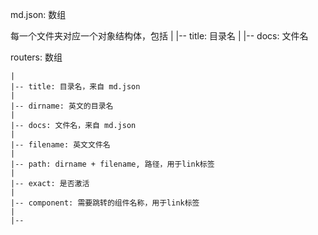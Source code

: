 md.json: 数组

每一个文件夹对应一个对象结构体，包括
    |
    |-- title: 目录名
    |
    |-- docs: 文件名


routers: 数组

    |
    |-- title: 目录名，来自 md.json
    |
    |-- dirname: 英文的目录名
    |
    |-- docs: 文件名，来自 md.json
    |
    |-- filename: 英文文件名
    |
    |-- path: dirname + filename, 路径，用于link标签
    |
    |-- exact: 是否激活
    |
    |-- component: 需要跳转的组件名称，用于link标签
    |
    |--